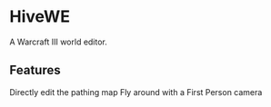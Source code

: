# HiveWE
A Warcraft III world editor.

## Features

Directly edit the pathing map
Fly around with a First Person camera